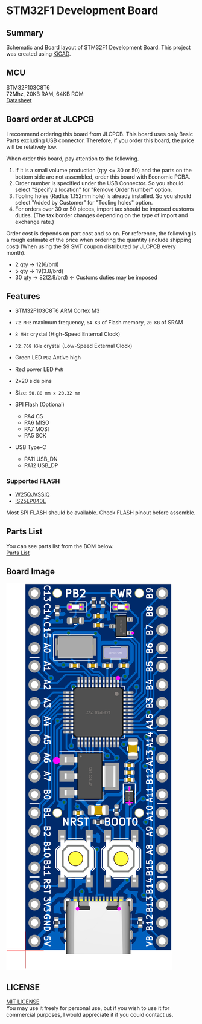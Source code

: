 # STM32F1 Development Board

## Summary
Schematic and Board layout of STM32F1 Development Board. This project was created using [KiCAD](https://www.kicad.org/).

## MCU
STM32F103C8T6  
72Mhz, 20KB RAM, 64KB ROM  
[Datasheet](https://www.st.com/resource/en/datasheet/stm32f103cb.pdf)

## Board order at JLCPCB
I recommend ordering this board from JLCPCB. This board uses only Basic Parts excluding USB connector. Therefore, if you order this board, the price will be relatively low. 

When order this board, pay attention to the following.
1. If it is a small volume production (qty <= 30 or 50) and the parts on the bottom side are not assembled, order this board with Economic PCBA.
2. Order number is specified under the USB Connector. So you should select "Specify a location" for "Remove Order Number" option. 
3. Tooling holes (Radius 1.152mm hole) is already installed. So you should select "Added by Customer" for "Tooling holes" option.
4. For orders over 30 or 50 pieces, import tax should be imposed customs duties. (The tax border changes depending on the type of import and exchange rate.)

Order cost is depends on part cost and so on. For reference, the following is a rough estimate of the price when ordering the quantity (include shipping cost) (When using the $9 SMT coupon distributed by JLCPCB every month).
*  2 qty -> $12 ($6/brd)
*  5 qty -> $19 ($3.8/brd)
* 30 qty -> $82 ($2.8/brd) <- Customs duties may be imposed

## Features
* STM32F103C8T6 ARM Cortex M3
* `72 MHz` maximum frequency, `64 KB` of Flash memory, `20 KB` of SRAM
* `8 MHz` crystal (High-Speed Enternal Clock)
* `32.768 KHz` crystal (Low-Speed External Clock)
* Green LED `PB2` Active high
* Red power LED `PWR`
* 2x20 side pins
* Size: `50.80 mm x 20.32 mm`

* SPI Flash (Optional)
  * PA4 CS
  * PA6 MISO
  * PA7 MOSI
  * PA5 SCK

* USB Type-C
  * PA11 USB_DN
  * PA12 USB_DP

### Supported FLASH
* [W25QJVSSIQ](https://www.digikey.jp/ja/products/detail/winbond-electronics/W25Q32JVSSIQ/5803981)
* [IS25LP040E](https://akizukidenshi.com/catalog/g/gI-18046/)

Most SPI FLASH should be available. Check FLASH pinout before assemble.

## Parts List
You can see parts list from the BOM below.  
[Parts List](/production/bom.csv)

## Board Image
![Board Image](STM32F1-DevBoard-board.png)

## LICENSE
[MIT LICENSE](/LICENSE)  
You may use it freely for personal use, but if you wish to use it for commercial purposes, I would appreciate it if you could contact us.
